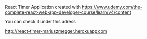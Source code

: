 React Timer Application created with https://www.udemy.com/the-complete-react-web-app-developer-course/learn/v4/content

You can check it under this adress

http://react-timer-mariuszmegger.herokuapp.com
